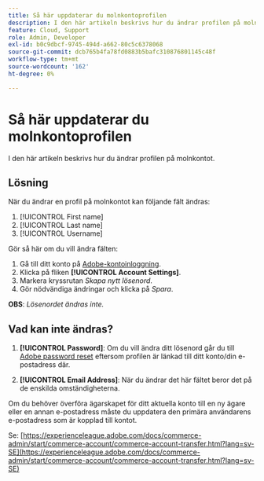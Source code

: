 ```yaml
---
title: Så här uppdaterar du molnkontoprofilen
description: I den här artikeln beskrivs hur du ändrar profilen på molnkontot.
feature: Cloud, Support
role: Admin, Developer
exl-id: b0c9dbcf-9745-494d-a662-80c5c6378068
source-git-commit: dcb765b4fa78fd0883b5bafc310876801145c48f
workflow-type: tm+mt
source-wordcount: '162'
ht-degree: 0%

---
```


# Så här uppdaterar du molnkontoprofilen

I den här artikeln beskrivs hur du ändrar profilen på molnkontot.

## Lösning

När du ändrar en profil på molnkontot kan följande fält ändras:

1. [!UICONTROL First name]
1. [!UICONTROL Last name]
1. [!UICONTROL Username]

Gör så här om du vill ändra fälten:

1. Gå till ditt konto på [Adobe-kontoinloggning](https://accounts.magento.cloud).
1. Klicka på fliken **[!UICONTROL Account Settings]**.
1. Markera kryssrutan *Skapa nytt lösenord*.
1. Gör nödvändiga ändringar och klicka på *Spara*.

**OBS**: *Lösenordet ändras inte.*

## Vad kan inte ändras?

1. **[!UICONTROL Password]**:
Om du vill ändra ditt lösenord går du till [Adobe password reset](https://account.adobe.com/) eftersom profilen är länkad till ditt konto/din e-postadress där.

1. **[!UICONTROL Email Address]**:
När du ändrar det här fältet beror det på de enskilda omständigheterna.

Om du behöver överföra ägarskapet för ditt aktuella konto till en ny ägare eller en annan e-postadress måste du uppdatera den primära användarens e-postadress som är kopplad till kontot.

Se: [https://experienceleague.adobe.com/docs/commerce-admin/start/commerce-account/commerce-account-transfer.html?lang=sv-SE](https://experienceleague.adobe.com/docs/commerce-admin/start/commerce-account/commerce-account-transfer.html?lang=sv-SE)

